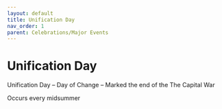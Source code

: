 ```yaml
---
layout: default
title: Unification Day
nav_order: 1
parent: Celebrations/Major Events
---
```


# Unification Day

Unification Day – Day of Change – Marked the end of the The Capital War

Occurs every midsummer